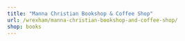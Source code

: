 ```yaml
---
title: "Manna Christian Bookshop & Coffee Shop"
url: /wrexham/manna-christian-bookshop-and-coffee-shop/
shop: books
---
```

